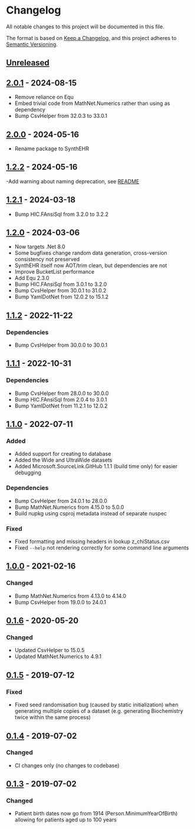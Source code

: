 # Changelog
All notable changes to this project will be documented in this file.

The format is based on [Keep a Changelog](https://keepachangelog.com/en/1.0.0/),
and this project adheres to [Semantic Versioning](https://semver.org/spec/v2.0.0.html).

## [Unreleased]

## [2.0.1] - 2024-08-15

- Remove reliance on Equ
- Embed trivial code from MathNet.Numerics rather than using as dependency
- Bump CsvHelper from 32.0.3 to 33.0.1

## [2.0.0] - 2024-05-16

- Rename package to SynthEHR

## [1.2.2] - 2024-05-16

-Add warning about naming deprecation, see [README](./README.md#Deprecation)

## [1.2.1] - 2024-03-18

- Bump HIC.FAnsiSql from 3.2.0 to 3.2.2

## [1.2.0] - 2024-03-06

- Now targets .Net 8.0
- Some bugfixes change random data generation, cross-version consistency not preserved
- SynthEHR itself now AOT/trim clean, but dependencies are not
- Improve BucketList performance
- Add Equ 2.3.0
- Bump HIC.FAnsiSql from 3.0.1 to 3.2.0
- Bump CvsHelper from 30.0.1 to 31.0.2
- Bump YamlDotNet from 12.0.2 to 15.1.2

## [1.1.2] - 2022-11-22

### Dependencies

- Bump CvsHelper from 30.0.0 to 30.0.1

## [1.1.1] - 2022-10-31

### Dependencies

- Bump CvsHelper from 28.0.0 to 30.0.0
- Bump HIC.FAnsiSql from 2.0.4 to 3.0.1
- Bump YamlDotNet from 11.2.1 to 12.0.2

## [1.1.0] - 2022-07-11

### Added

- Added support for creating to database
- Added the Wide and UltraWide datasets
- Added Microsoft.SourceLink.GitHub 1.1.1 (build time only) for easier debugging

### Dependencies

- Bump CsvHelper from 24.0.1 to 28.0.0
- Bump MathNet.Numerics from 4.15.0 to 5.0.0
- Build nupkg using csproj metadata instead of separate nuspec

### Fixed

- Fixed formatting and missing headers in lookup z\_chiStatus.csv
- Fixed `--help` not rendering correctly for some command line arguments

## [1.0.0] - 2021-02-16

### Changed

- Bump MathNet.Numerics from 4.13.0 to 4.14.0
- Bump CsvHelper from 19.0.0 to 24.0.1

## [0.1.6] - 2020-05-20

### Changed

- Updated CsvHelper to 15.0.5
- Updated MathNet.Numerics to 4.9.1

## [0.1.5] - 2019-07-12

### Fixed

- Fixed seed randomisation bug (caused by static initialization) when generating multiple copies of a dataset (e.g. generating Biochemistry twice within the same process)

## [0.1.4] - 2019-07-02

### Changed

- CI changes only (no changes to codebase)

## [0.1.3] - 2019-07-02

### Changed

- Patient birth dates now go from 1914 (Person.MinimumYearOfBirth) allowing for patients aged up to 100 years

[Unreleased]: https://github.com/HicServices/SynthEHR/compare/v2.0.1...main
[2.0.1]: https://github.com/HicServices/SynthEHR/compare/v2.0.0...v2.0.1
[2.0.0]: https://github.com/HicServices/SynthEHR/compare/v1.2.2...v2.0.0
[1.2.2]: https://github.com/HicServices/SynthEHR/compare/v1.2.1...v1.2.2
[1.2.1]: https://github.com/HicServices/SynthEHR/compare/v1.2.0...v1.2.1
[1.2.0]: https://github.com/HicServices/SynthEHR/compare/v1.1.2...v1.2.0
[1.1.2]: https://github.com/HicServices/SynthEHR/compare/v1.1.1...v1.1.2
[1.1.1]: https://github.com/HicServices/SynthEHR/compare/v1.1.0...v1.1.1
[1.1.0]: https://github.com/HicServices/SynthEHR/compare/v1.0.0...v1.1.0
[1.0.0]: https://github.com/HicServices/SynthEHR/compare/v0.1.6...v1.0.0
[0.1.6]: https://github.com/HicServices/SynthEHR/compare/v0.1.5...v0.1.6
[0.1.5]: https://github.com/HicServices/SynthEHR/compare/v0.1.4...v0.1.5
[0.1.4]: https://github.com/HicServices/SynthEHR/compare/v0.1.3...v0.1.4
[0.1.3]: https://github.com/HicServices/SynthEHR/compare/0.0.1.2...v0.1.3
